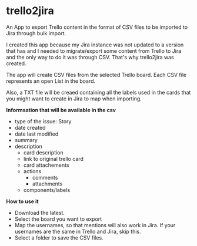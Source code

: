 # trello2jira
An App to export Trello content in the format of CSV files to be imported to Jira through bulk import.

I created this app because my Jira instance was not updated to a version that has and I needed to migrate/export some content from Trello to Jira and the only way to do it was through CSV. That's why trello2jira was created.

The app will create CSV files from the selected Trello board. Each CSV file represents an open List in the board.

Also, a TXT file will be creaed containing all the labels used in the cards that you might want to create in Jira to map when importing.

**Informsation that will be available in the csv**
- type of the issue: Story
- date created
- date last modified
- summary
- description
  - card description
  - link to original trello card
  - card attachements
  - actions
    - comments
    - attachments
  - components/labels

**How to use it**
  - Download the latest.
  - Select the board you want to export
  - Map the usernames, so that mentions will also work in Jira. If your usernames are the same in Trello and Jira, skip this.
  - Select a folder to save the CSV files.
